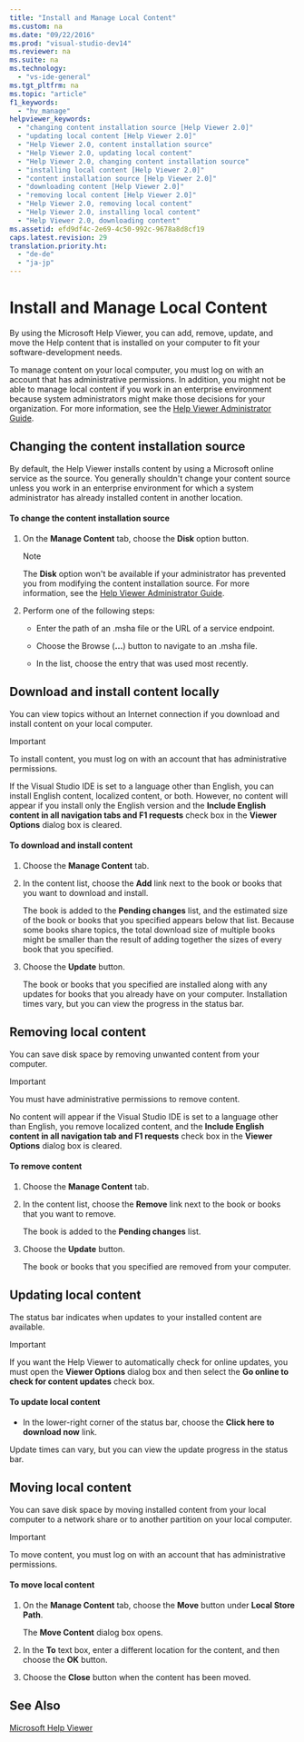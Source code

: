 ```yaml
---
title: "Install and Manage Local Content"
ms.custom: na
ms.date: "09/22/2016"
ms.prod: "visual-studio-dev14"
ms.reviewer: na
ms.suite: na
ms.technology: 
  - "vs-ide-general"
ms.tgt_pltfrm: na
ms.topic: "article"
f1_keywords: 
  - "hv_manage"
helpviewer_keywords: 
  - "changing content installation source [Help Viewer 2.0]"
  - "updating local content [Help Viewer 2.0]"
  - "Help Viewer 2.0, content installation source"
  - "Help Viewer 2.0, updating local content"
  - "Help Viewer 2.0, changing content installation source"
  - "installing local content [Help Viewer 2.0]"
  - "content installation source [Help Viewer 2.0]"
  - "downloading content [Help Viewer 2.0]"
  - "removing local content [Help Viewer 2.0]"
  - "Help Viewer 2.0, removing local content"
  - "Help Viewer 2.0, installing local content"
  - "Help Viewer 2.0, downloading content"
ms.assetid: efd9df4c-2e69-4c50-992c-9678a8d8cf19
caps.latest.revision: 29
translation.priority.ht: 
  - "de-de"
  - "ja-jp"
---
```

# Install and Manage Local Content
By using the Microsoft Help Viewer, you can add, remove, update, and move the Help content that is installed on your computer to fit your software-development needs.  
  
 To manage content on your local computer, you must log on with an account that has administrative permissions. In addition, you might not be able to manage local content if you work in an enterprise environment because system administrators might make those decisions for your organization. For more information, see the [Help Viewer Administrator Guide](../vs140/help-viewer-administrator-guide.md).  
  
## Changing the content installation source  
 By default, the Help Viewer installs content by using a Microsoft online service as the source. You generally shouldn't change your content source unless you work in an enterprise environment for which a system administrator has already installed content in another location.  
  
#### To change the content installation source  
  
1.  On the **Manage Content** tab, choose the **Disk** option button.  
  
    > [!NOTE]
    >  The **Disk** option won't be available if your administrator has prevented you from modifying the content installation source. For more information, see the [Help Viewer Administrator Guide](../vs140/help-viewer-administrator-guide.md).  
  
2.  Perform one of the following steps:  
  
    -   Enter the path of an .msha file or the URL of a service endpoint.  
  
    -   Choose the Browse (**…**) button to navigate to an .msha file.  
  
    -   In the list, choose the entry that was used most recently.  
  
## Download and install content locally  
 You can view topics without an Internet connection if you download and install content on your local computer.  
  
> [!IMPORTANT]
>  To install content, you must log on with an account that has administrative permissions.  
  
 If the Visual Studio IDE is set to a language other than English, you can install English content, localized content, or both. However, no content will appear if you install only the English version and the **Include English content in all navigation tabs and F1 requests** check box in the **Viewer Options** dialog box is cleared.  
  
#### To download and install content  
  
1.  Choose the **Manage Content** tab.  
  
2.  In the content list, choose the **Add** link next to the book or books that you want to download and install.  
  
     The book is added to the **Pending changes** list, and the estimated size of the book or books that you specified appears below that list. Because some books share topics, the total download size of multiple books might be smaller than the result of adding together the sizes of every book that you specified.  
  
3.  Choose the **Update** button.  
  
     The book or books that you specified are installed along with any updates for books that you already have on your computer. Installation times vary, but you can view the progress in the status bar.  
  
## Removing local content  
 You can save disk space by removing unwanted content from your computer.  
  
> [!IMPORTANT]
>  You must have administrative permissions to remove content.  
  
 No content will appear if the Visual Studio IDE is set to a language other than English, you remove localized content, and the **Include English content in all navigation tab and F1 requests** check box in the **Viewer Options** dialog box is cleared.  
  
#### To remove content  
  
1.  Choose the **Manage Content** tab.  
  
2.  In the content list, choose the **Remove** link next to the book or books that you want to remove.  
  
     The book is added to the **Pending changes** list.  
  
3.  Choose the **Update** button.  
  
     The book or books that you specified are removed from your computer.  
  
## Updating local content  
 The status bar indicates when updates to your installed content are available.  
  
> [!IMPORTANT]
>  If you want the Help Viewer to automatically check for online updates, you must open the **Viewer Options** dialog box and then select the **Go online to check for content updates** check box.  
  
#### To update local content  
  
-   In the lower-right corner of the status bar, choose the **Click here to download now** link.  
  
 Update times can vary, but you can view the update progress in the status bar.  
  
## Moving local content  
 You can save disk space by moving installed content from your local computer to a network share or to another partition on your local computer.  
  
> [!IMPORTANT]
>  To move content, you must log on with an account that has administrative permissions.  
  
#### To move local content  
  
1.  On the **Manage Content** tab, choose the **Move** button under **Local Store Path**.  
  
     The **Move Content** dialog box opens.  
  
2.  In the **To** text box, enter a different location for the content, and then choose the **OK** button.  
  
3.  Choose the **Close** button when the content has been moved.  
  
## See Also  
 [Microsoft Help Viewer](../vs140/microsoft-help-viewer.md)